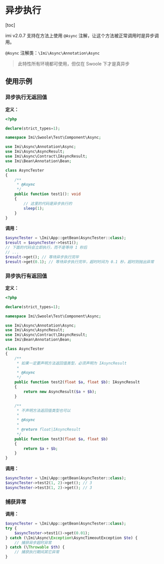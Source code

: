 # 异步执行

[toc]

imi v2.0.7 支持在方法上使用 `@Async` 注解，让这个方法被正常调用时是异步调用。

`@Async` 注解类：`\Imi\Async\Annotation\Async`

> 此特性所有环境都可使用，但仅在 Swoole 下才是真异步

## 使用示例

### 异步执行无返回值

**定义：**

```php
<?php

declare(strict_types=1);

namespace Imi\Swoole\Test\Component\Async;

use Imi\Async\Annotation\Async;
use Imi\Async\AsyncResult;
use Imi\Async\Contract\IAsyncResult;
use Imi\Bean\Annotation\Bean;

class AsyncTester
{
    /**
     * @Async
     */
    public function test1(): void
    {
        // 这里的代码是异步执行的
        sleep(1);
    }
}
```

**调用：**

```php
$asyncTester = \Imi\App::getBean(AsyncTester::class);
$result = $asyncTester->test1();
// 下面的代码会立即执行，而不是等待 1 秒后
// ...
$result->get(); // 等待异步执行完毕
$result->get(0.1); // 等待异步执行完毕，超时时间为 0.1 秒，超时则抛出异常
```

### 异步执行有返回值

**定义：**

```php
<?php

declare(strict_types=1);

namespace Imi\Swoole\Test\Component\Async;

use Imi\Async\Annotation\Async;
use Imi\Async\AsyncResult;
use Imi\Async\Contract\IAsyncResult;
use Imi\Bean\Annotation\Bean;

class AsyncTester
{
    /**
     * 如果一定要声明方法返回值类型，必须声明为 IAsyncResult
     * 
     * @Async
     */
    public function test2(float $a, float $b): IAsyncResult
    {
        return new AsyncResult($a + $b);
    }

    /**
     * 不声明方法返回值类型也可以
     * 
     * @Async
     *
     * @return float|IAsyncResult
     */
    public function test3(float $a, float $b)
    {
        return $a + $b;
    }
}
```

**调用：**

```php
$asyncTester = \Imi\App::getBean(AsyncTester::class);
$asyncTester->test2(1, 2)->get(); // 3
$asyncTester->test3(1, 2)->get(); // 3
```

### 捕获异常

**调用：**

```php
$asyncTester = \Imi\App::getBean(AsyncTester::class);
try {
    $asyncTester->test1()->get(0.01);
} catch (\Imi\Async\Exception\AsyncTimeoutException $te) {
    // 捕获异步超时异常
} catch (\Throwable $th) {
    // 捕获执行期间其它异常
}
```
